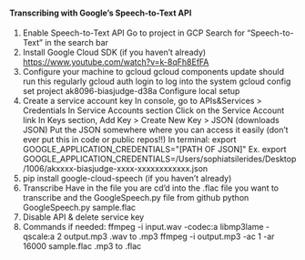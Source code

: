 #### Transcribing with Google’s Speech-to-Text API
1. Enable Speech-to-Text API
Go to project in GCP
Search for “Speech-to-Text” in the search bar
2. Install Google Cloud SDK (if you haven’t already)
https://www.youtube.com/watch?v=k-8qFh8EfFA
3. Configure your machine to gcloud
gcloud components update				should run this regularly
gcloud auth login					to log into the system
gcloud config set project ak8096-biasjudge-d38a     Configure local setup
4. Create a service account key 
In console, go to APIs&Services > Credentials 
In Service Accounts section Click on the Service Account link 
In Keys section, Add Key  > Create New Key > JSON (downloads JSON)
Put the JSON somewhere where you can access it easily (don’t ever put this in code or 
public repos!!)
In terminal: export GOOGLE_APPLICATION_CREDENTIALS="[PATH OF JSON]" 
	Ex.  export GOOGLE_APPLICATION_CREDENTIALS=/Users/sophiatsilerides/Desktop/1006/akxxxx-biasjudge-xxxx-xxxxxxxxxxxx.json
5. pip install google-cloud-speech (if you haven’t already)
6. Transcribe 
Have in the file you are cd’d into the .flac file you want to transcribe and the GoogleSpeech.py file from github
python GoogleSpeech.py sample.flac
7. Disable API & delete service key
8. Commands if needed:
ffmpeg -i input.wav -codec:a libmp3lame -qscale:a 2 output.mp3	.wav to .mp3
ffmpeg -i output.mp3 -ac 1 -ar 16000 sample.flac			.mp3 to .flac
